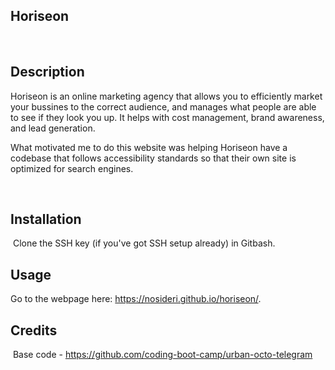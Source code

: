 ## Horiseon
​

## Description 

Horiseon is an online marketing agency that allows you to efficiently market your bussines to the correct audience, and manages what people are able to see if they look you up. It helps with cost management, brand awareness, and lead generation.

What motivated me to do this website was helping Horiseon have a codebase that follows accessibility standards so that their own site is optimized for search engines.

​
## Installation
​
Clone the SSH key (if you've got SSH setup already) in Gitbash.
​
## Usage 

Go to the webpage here: https://nosideri.github.io/horiseon/.
​
​
## Credits
​
Base code - https://github.com/coding-boot-camp/urban-octo-telegram

​
